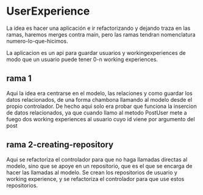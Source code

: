 # UserExperience

La idea es hacer una aplicación e ir refactorizando y dejando traza en las ramas, haremos merges contra main, pero las ramas tendran nomenclatura numero-lo-que-hicimos.

La aplicacion es un api para guardar usuarios y workingexperiences de modo que un usuario puede tener 0-n working experiences.

## rama 1
Aqui la idea era centrarse en el modelo, las relaciones y como guardar los datos relacionados, de una forma chambona llamando al modelo desde el propio controlador.
De hecho aqui solo era probar que funciona la insercion de datos relacionados, ya que cuando llamo al metodo PostUser mete a fuego dos working experiences al usuario cuyo id viene por argumento del post

## rama 2-creating-repository
Aqui se refactoriza el controlador para que no haga llamadas directas al modelo, sino que se apoye en un repositorio, que es el que se encarga de hacer las llamadas al modelo.
Se crean los repositorios de usuario y working experience, y se refactoriza el controlador para que use estos repositorios.